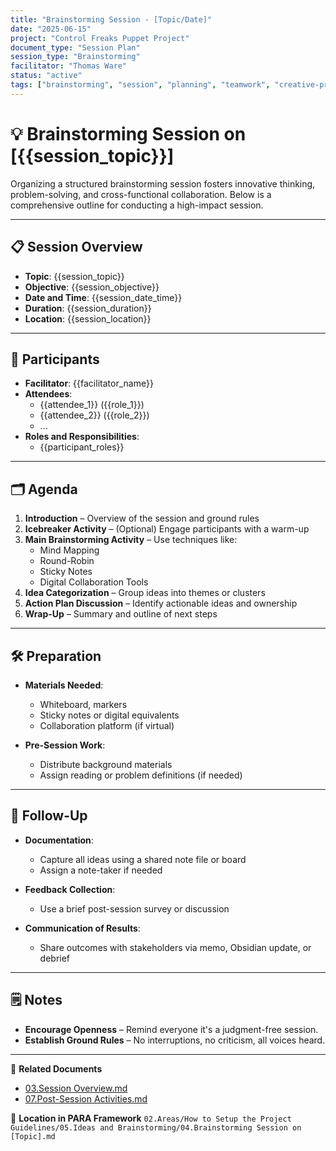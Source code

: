 ```yaml
---
title: "Brainstorming Session - [Topic/Date]"
date: "2025-06-15"
project: "Control Freaks Puppet Project"
document_type: "Session Plan"
session_type: "Brainstorming"
facilitator: "Thomas Ware"
status: "active"
tags: ["brainstorming", "session", "planning", "teamwork", "creative-process"]
---
```


# 💡 Brainstorming Session on [{{session_topic}}]

Organizing a structured brainstorming session fosters innovative thinking, problem-solving, and cross-functional collaboration. Below is a comprehensive outline for conducting a high-impact session.

---

## 📋 Session Overview

- **Topic**: {{session_topic}}
- **Objective**: {{session_objective}}
- **Date and Time**: {{session_date_time}}
- **Duration**: {{session_duration}}
- **Location**: {{session_location}}

---

## 👥 Participants

- **Facilitator**: {{facilitator_name}}
- **Attendees**: 
  - {{attendee_1}} ({{role_1}})
  - {{attendee_2}} ({{role_2}})
  - ...
- **Roles and Responsibilities**: 
  - {{participant_roles}}

---

## 🗂️ Agenda

1. **Introduction** – Overview of the session and ground rules
2. **Icebreaker Activity** – (Optional) Engage participants with a warm-up
3. **Main Brainstorming Activity** – Use techniques like:
   - Mind Mapping
   - Round-Robin
   - Sticky Notes
   - Digital Collaboration Tools
4. **Idea Categorization** – Group ideas into themes or clusters
5. **Action Plan Discussion** – Identify actionable ideas and ownership
6. **Wrap-Up** – Summary and outline of next steps

---

## 🛠️ Preparation

- **Materials Needed**: 
  - Whiteboard, markers
  - Sticky notes or digital equivalents
  - Collaboration platform (if virtual)

- **Pre-Session Work**: 
  - Distribute background materials
  - Assign reading or problem definitions (if needed)

---

## 🔄 Follow-Up

- **Documentation**: 
  - Capture all ideas using a shared note file or board
  - Assign a note-taker if needed

- **Feedback Collection**: 
  - Use a brief post-session survey or discussion

- **Communication of Results**: 
  - Share outcomes with stakeholders via memo, Obsidian update, or debrief

---

## 🗒️ Notes

- **Encourage Openness** – Remind everyone it's a judgment-free session.
- **Establish Ground Rules** – No interruptions, no criticism, all voices heard.

---

🔗 **Related Documents**
- [03.Session Overview.md](03.Session%20Overview.md)
- [07.Post-Session Activities.md](07.Post-Session%20Activities.md)

📁 **Location in PARA Framework**
`02.Areas/How to Setup the Project Guidelines/05.Ideas and Brainstorming/04.Brainstorming Session on [Topic].md`
